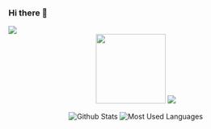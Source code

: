 ### Hi there 👋

<!--
**CkeWMX/CkeWMX** is a ✨ _special_ ✨ repository because its `README.md` (this file) appears on your GitHub profile.

Here are some ideas to get you started:

- 🔭 I’m currently working on ...
- 🌱 I’m currently learning ...
- 👯 I’m looking to collaborate on ...
- 🤔 I’m looking for help with ...
- 💬 Ask me about ...
- 📫 How to reach me: ...
- 😄 Pronouns: ...
- ⚡ Fun fact: ...
-->

<div>
  <img src="https://metrics.lecoq.io/CkeWMX?template=classic"
</div>
  
<div align="center">
<div style="display:inline-block">
  <img height="138px" src="https://github-readme-stats.vercel.app/api?username=CkeWMX&show_icons=true&theme=dark&count_private=true"
</div>  
<div style="display:inline-block">
  <img src="https://github-readme-stats.vercel.app/api/top-langs/?username=CkeWMX&theme=dark&layout=compact">  
</div>
  
</div>

![Github Stats](https://github-readme-stats.vercel.app/api?username=CkeWMX&show_icons=true&theme=dark&count_private=true)
![Most Used Languages](https://github-readme-stats.vercel.app/api/top-langs/?username=CkeWMX&theme=dark&layout=compact)


